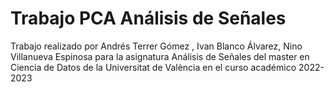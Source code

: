# Trabajo PCA Análisis de Señales

Trabajo realizado por Andrés Terrer Gómez , Ivan Blanco Álvarez, Nino Villanueva Espinosa para la asignatura Análisis de Señales del master en Ciencia de Datos de la Universitat de València en el curso académico 2022-2023
